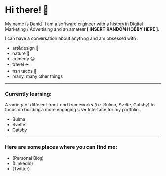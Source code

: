 # Hi there! 👋

My name is Daniel!  I am a software engineer with a history in Digital Marketing / Advertising and an amateur **[ INSERT RANDOM HOBBY HERE ]**.

I can have a conversation about anything and am obsessed with :
- art&design 📐
- nature 🌳
- comedy :grinning:
- travel :airplane:
- fish tacos :taco:
- many, many other things
-------
### Currently learning:
A variety of different front-end frameworks (i.e. Bulma, Svelte, Gatsby) to focus on building a more engaging User Interface for my portfolio.
- Bulma
- Svelte
- Gatsby
<!--
### Projects:
##### / Potluck Planner - *[ Node.js ]*:
- Collaborated with back-end team to construct efficient architecture
- Built out necessary endpoints
- Developed entire documentation for front-end team to leverage endpoints to deliver appropriate data

##### / Blue Witness - *[ Kanban board & Agile workflow ]*:
- Spearheaded all cross-functional team standups
- Distributed tasks as main point-of-contact for each team
- Kept team accountable by monitoring product deadlines closely

##### / Water My Plants - *[ React.js ]*:
- Contributed authentication form for users to gain access to app
- Managed styling and positioning on assigned page
- Connected with larger team to coordinate feature hand-off and consistency with product at-large
-->
-------


### Here are some places where you can find me:
- (Personal Blog)
- (LinkedIn)
- (Twitter)

<!--
**danielbkim/danielbkim** is a ✨ _special_ ✨ repository because its `README.md` (this file) appears on your GitHub profile.

Here are some ideas to get you started:

- 🔭 I’m currently working on ...
- 🌱 I’m currently learning ...
- 👯 I’m looking to collaborate on ...
- 🤔 I’m looking for help with ...
- 💬 Ask me about ...
- 📫 How to reach me: ...
- 😄 Pronouns: ...
- ⚡ Fun fact: ...
-->

